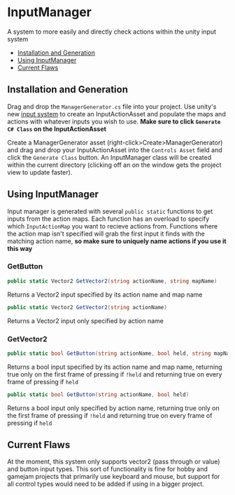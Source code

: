 # InputManager
A system to more easily and directly check actions within the unity input system
* [Installation and Generation](#installation-and-generation)
* [Using InputManager](#using-inputmanager)
* [Current Flaws](#current-flaws)

## Installation and Generation
Drag and drop the `ManagerGenerator.cs` file into your project. Use unity's new [input system](https://github.com/Unity-Technologies/InputSystem) to create an InputActionAsset and populate the maps and actions with whatever inputs you wish to use. **Make sure to click `Generate C# Class` on the InputActionAsset**

Create a ManagerGenerator asset (right-click>Create>ManagerGenerator) and drag and drop your InputActionAsset into the `Controls Asset` field and click the `Generate Class` button. An InputManager class will be created within the current directory (clicking off an on the window gets the project view to update faster).

## Using InputManager
Input manager is generated with several `public static` functions to get inputs from the action maps. Each function has an overload to specify which `InputActionMap` you want to recieve actions from. Functions where the action map isn't specified will grab the first input it finds with the matching action name, **so make sure to uniquely name actions if you use it this way**
### GetButton
```cs
public static Vector2 GetVector2(string actionName, string mapName)
```
Returns a Vector2 input specified by its action name and map name
```cs
public static Vector2 GetVector2(string actionName)
```
Returns a Vector2 input only specified by action name

### GetVector2
```cs
public static bool GetButton(string actionName, bool held, string mapName)
```
Returns a bool input specified by its action name and map name, returning true only on the first frame of pressing if `!held` and returning true on every frame of pressing if `held`
```cs
public static bool GetButton(string actionName, bool held)
```
Returns a bool input only specified by action name, returning true only on the first frame of pressing if `!held` and returning true on every frame of pressing if `held`

## Current Flaws
At the moment, this system only supports vector2 (pass through or value) and button input types. This sort of functionality is fine for hobby and gamejam projects that primarily use keyboard and mouse, but support for all control types would need to be added if using in a bigger project.

